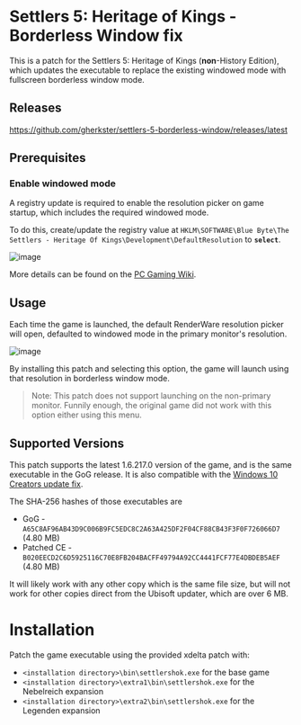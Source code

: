 # Settlers 5: Heritage of Kings - Borderless Window fix

This is a patch for the Settlers 5: Heritage of Kings (**non**-History Edition), which updates the executable to replace the existing windowed mode with fullscreen borderless window mode.

## Releases

https://github.com/gherkster/settlers-5-borderless-window/releases/latest

## Prerequisites

### Enable windowed mode
A registry update is required to enable the resolution picker on game startup, which includes the required windowed mode.

To do this, create/update the registry value at `HKLM\SOFTWARE\Blue Byte\The Settlers - Heritage Of Kings\Development\DefaultResolution` to **`select`**.

![image](https://github.com/gherkster/settlers-5-borderless-window/assets/42132632/f3a331a1-8c4f-436a-ac82-fd471b834498)

More details can be found on the [PC Gaming Wiki](https://www.pcgamingwiki.com/wiki/The_Settlers:_Heritage_of_Kings).

## Usage

Each time the game is launched, the default RenderWare resolution picker will open, defaulted to windowed mode in the primary monitor's resolution.

![image](https://github.com/gherkster/settlers-5-borderless-window/assets/42132632/78b90fc7-41e5-4316-ac30-208dc9d37cc5)

By installing this patch and selecting this option, the game will launch using that resolution in borderless window mode.

> Note: This patch does not support launching on the non-primary monitor. Funnily enough, the original game did not work with this option either using this menu.

## Supported Versions

This patch supports the latest 1.6.217.0 version of the game, and is the same executable in the GoG release. It is also compatible with the [Windows 10 Creators update fix](https://www.siedler-maps.de/forum.php?action=showthread&threadid=21779).

The SHA-256 hashes of those executables are
* GoG - `A65C8AF96AB43D9C006B9FC5EDC8C2A63A425DF2F04CF88CB43F3F0F726066D7` (4.80 MB)
* Patched CE - `B020EECD2C6D5925116C70E8FB204BACFF49794A92CC4441FCF77E4DBDEB5AEF` (4.80 MB)

It will likely work with any other copy which is the same file size, but will not work for other copies direct from the Ubisoft updater, which are over 6 MB.

# Installation

Patch the game executable using the provided xdelta patch with:
* `<installation directory>\bin\settlershok.exe` for the base game
* `<installation directory>\extra1\bin\settlershok.exe` for the Nebelreich expansion
* `<installation directory>\extra2\bin\settlershok.exe` for the Legenden expansion
